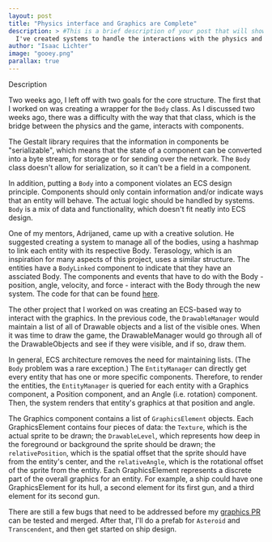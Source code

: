 ```yaml
---
layout: post
title: "Physics interface and Graphics are Complete"
description: > #This is a brief description of your post that will show up in post previews.
  I've created systems to handle the interactions with the physics and the graphics.
author: "Isaac Lichter"
image: "gooey.png"
parallax: true
---
```


Description

Two weeks ago, I left off with two goals for the core structure. The first that I worked on was creating a wrapper for the `Body` class. As I discussed two weeks ago, there was a difficulty with the way that that class, which is the bridge between the physics and the game, interacts with components. 

The Gestalt library requires that the information in components be "serializable", which means that the state of a component can be converted into a byte stream, for storage or for sending over the network. The `Body` class doesn't allow for serialization, so it can't be a field in a component.

In addition, putting a `Body` into a component violates an ECS design principle. Components should only contain information and/or indicate ways that an entity will behave. The actual logic should be handled by systems. `Body` is a mix of data and functionality, which doesn't fit neatly into ECS design.

One of my mentors, Adrijaned, came up with a creative solution. He suggested creating a system to manage all of the bodies, using a hashmap to link each entity with its respective Body. Terasology, which is an inspiration for many aspects of this project, uses a similar structure. The entities have a `BodyLinked` component to indicate that they have an assciated Body. The components and events that have to do with the Body - position, angle, velocity, and force - interact with the Body through the new system. The code for that can be found [here](https://github.com/MovingBlocks/DestinationSol/pull/522).

The other project that I worked on was creating an ECS-based way to interact with the graphics. In the previous code, the `DrawableManager` would maintain a list of all of Drawable objects and a list of the visible ones. When it was time to draw the game, the DrawableManager would go through all of the DrawableObjects and see if they were visible, and if so, draw them.

In general, ECS architecture removes the need for maintaining lists. (The `Body` problem was a rare exception.) The `EntityManager` can directly get every entity that has one or more specific components. Therefore, to render the entities, the `EntityManager` is queried for each entity with a Graphics component, a Position component, and an Angle (i.e. rotation) component. Then, the system renders that entity's graphics at that position and angle.

The Graphics component contains a list of `GraphicsElement` objects. Each GraphicsElement contains four pieces of data: the `Texture`, which is the actual sprite to be drawn; the `DrawableLevel`, which represents how deep in the foreground or background the sprite should be drawn; the `relativePosition`, which is the spatial offset that the sprite should have from the entity's center, and the `relativeAngle`, which is the rotational offset of the sprite from the entity. Each GraphicsElement represents a discrete part of the overall graphics for an entity. For example, a ship could have one GraphicsElement for its hull, a second element for its first gun, and a third element for its second gun. 

There are still a few bugs that need to be addressed before my [graphics PR](https://github.com/MovingBlocks/DestinationSol/pull/523) can be tested and merged. After that, I'll do a prefab for `Asteroid` and `Transcendent`, and then get started on ship design.